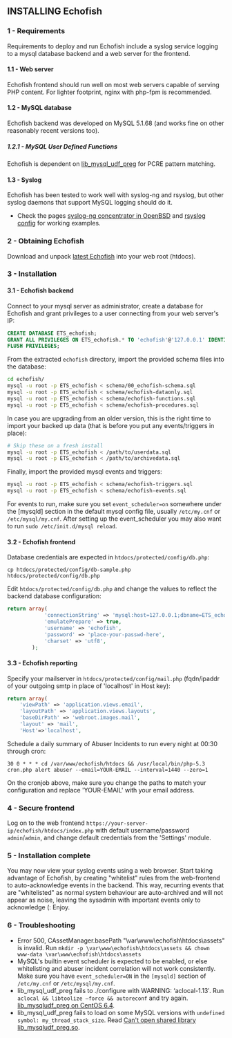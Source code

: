 ## INSTALLING Echofish

### 1 - Requirements

Requirements to deploy and run Echofish include a syslog service logging to a mysql database backend and a web server for the frontend.

#### 1.1 - Web server

Echofish frontend should run well on most web servers capable of serving PHP content. For lighter footprint, nginx with php-fpm is recommended.

#### 1.2 - MySQL database

Echofish backend was developed on MySQL 5.1.68 (and works fine on other reasonably recent versions too).

##### 1.2.1 - MySQL User Defined Functions

Echofish is dependent on [lib_mysql_udf_preg](https://github.com/mysqludf/lib_mysqludf_preg/) for PCRE pattern matching.

#### 1.3 - Syslog

Echofish has been tested to work well with syslog-ng and rsyslog, but other syslog daemons that support MySQL logging should do it.

* Check the pages [syslog-ng concentrator in OpenBSD](contrib/OpenBSD-syslog-concentrator.md) and [rsyslog config](contrib/rsyslog-echofish.conf) for working examples.

### 2 - Obtaining Echofish

Download and unpack [latest Echofish](https://github.com/echothrust/echofish/archive/master.tar.gz) into your web root (htdocs).

### 3 - Installation

#### 3.1 - Echofish backend

Connect to your mysql server as administrator, create a database for Echofish and grant privileges to a user connecting from your web server's IP:

```sql
CREATE DATABASE ETS_echofish;
GRANT ALL PRIVILEGES ON ETS_echofish.* TO 'echofish'@'127.0.0.1' IDENTIFIED BY 'place-your-passwd-here' WITH GRANT OPTION;
FLUSH PRIVILEGES;
```

From the extracted `echofish` directory, import the provided schema files into the database:

```sh
cd echofish/
mysql -u root -p ETS_echofish < schema/00_echofish-schema.sql
mysql -u root -p ETS_echofish < schema/echofish-dataonly.sql
mysql -u root -p ETS_echofish < schema/echofish-functions.sql
mysql -u root -p ETS_echofish < schema/echofish-procedures.sql
```

In case you are upgrading from an older version, this is the right time to import your backed up data (that is before you put any events/triggers in place):

```sh
# Skip these on a fresh install
mysql -u root -p ETS_echofish < /path/to/userdata.sql
mysql -u root -p ETS_echofish < /path/to/archivedata.sql
```

Finally, import the provided mysql events and triggers:

```sh
mysql -u root -p ETS_echofish < schema/echofish-triggers.sql
mysql -u root -p ETS_echofish < schema/echofish-events.sql
```

For events to run, make sure you set `event_scheduler=on` somewhere under the [mysqld] section in the default mysql config file, usually `/etc/my.cnf` or `/etc/mysql/my.cnf`. After setting up the event_scheduler you may also want to run `sudo /etc/init.d/mysql reload`.

#### 3.2 - Echofish frontend

Database credentials are expected in `htdocs/protected/config/db.php`:

```
cp htdocs/protected/config/db-sample.php htdocs/protected/config/db.php
```

Edit `htdocs/protected/config/db.php` and change the values to reflect the backend database configuration:

```php
return array(
			'connectionString' => 'mysql:host=127.0.0.1;dbname=ETS_echofish',
			'emulatePrepare' => true,
			'username' => 'echofish',
			'password' => 'place-your-passwd-here',
			'charset' => 'utf8',
		);
```

#### 3.3 - Echofish reporting

Specify your mailserver in `htdocs/protected/config/mail.php` (fqdn/ipaddr of your outgoing smtp in place of 'localhost' in Host key):

```php
return array(
    'viewPath' => 'application.views.email',
    'layoutPath' => 'application.views.layouts',
    'baseDirPath' => 'webroot.images.mail',
    'layout' => 'mail',
    'Host'=>'localhost',
```

Schedule a daily summary of Abuser Incidents to run every night at 00:30 through cron: 

```
30 0 * * * cd /var/www/echofish/htdocs && /usr/local/bin/php-5.3 cron.php alert abuser --email=YOUR-EMAIL --interval=1440 --zero=1
```

On the cronjob above, make sure you change the paths to match your configuration and replace 'YOUR-EMAIL' with your email address.

### 4 - Secure frontend

Log on to the web frontend `https://your-server-ip/echofish/htdocs/index.php` with default username/password `admin`/`admin`, and change default credentials from the 'Settings' module.

### 5 - Installation complete

You may now view your syslog events using a web browser.
Start taking advantage of Echofish, by creating "whitelist" rules from the web-frontend to auto-acknowledge events in the backend. This way, recurring events that are "whitelisted" as normal system behaviour are auto-archived and will not appear as noise, leaving the sysadmin with important events only to acknowledge (: Enjoy.

### 6 - Troubleshooting

* Error 500, CAssetManager.basePath "\var\www\echofish\htdocs\assets" is invalid. Run `mkdir -p \var\www\echofish\htdocs\assets && chown www-data \var\www\echofish\htdocs\assets`
* MySQL's builtin event scheduler is expected to be enabled, or else whitelisting and abuser incident correlation will not work consistently. Make sure you have `event_scheduler=ON` in the `[mysqld]` section of `/etc/my.cnf` or `/etc/mysql/my.cnf`.
* lib_mysql_udf_preg fails to ./configure with WARNING: ‘aclocal-1.13′. Run `aclocal && libtoolize –force && autoreconf` and try again. [lib_mysqludf_preg on CentOS 6.4](http://dragkh.wordpress.com/2013/12/18/how-to-install-mysql-10-0-6-mariadb-and-to-compile-lib_mysqludf_preg-on-centos-6-4/).
* lib_mysql_udf_preg fails to load on some MySQL versions with `undefined symbol: my_thread_stack_size`. Read [Can't open shared library lib_mysqludf_preg.so](https://github.com/mysqludf/lib_mysqludf_preg/issues/13).
